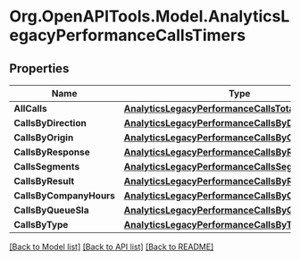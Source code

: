 
# Org.OpenAPITools.Model.AnalyticsLegacyPerformanceCallsTimers

## Properties

Name | Type | Description | Notes
------------ | ------------- | ------------- | -------------
**AllCalls** | [**AnalyticsLegacyPerformanceCallsTotal**](AnalyticsLegacyPerformanceCallsTotal.md) |  | [optional] 
**CallsByDirection** | [**AnalyticsLegacyPerformanceCallsByDirection**](AnalyticsLegacyPerformanceCallsByDirection.md) |  | [optional] 
**CallsByOrigin** | [**AnalyticsLegacyPerformanceCallsByOrigin**](AnalyticsLegacyPerformanceCallsByOrigin.md) |  | [optional] 
**CallsByResponse** | [**AnalyticsLegacyPerformanceCallsByResponse**](AnalyticsLegacyPerformanceCallsByResponse.md) |  | [optional] 
**CallsSegments** | [**AnalyticsLegacyPerformanceCallsSegments**](AnalyticsLegacyPerformanceCallsSegments.md) |  | [optional] 
**CallsByResult** | [**AnalyticsLegacyPerformanceCallsByResult**](AnalyticsLegacyPerformanceCallsByResult.md) |  | [optional] 
**CallsByCompanyHours** | [**AnalyticsLegacyPerformanceCallsByCompanyHours**](AnalyticsLegacyPerformanceCallsByCompanyHours.md) |  | [optional] 
**CallsByQueueSla** | [**AnalyticsLegacyPerformanceCallsByQueueSla**](AnalyticsLegacyPerformanceCallsByQueueSla.md) |  | [optional] 
**CallsByType** | [**AnalyticsLegacyPerformanceCallsByType**](AnalyticsLegacyPerformanceCallsByType.md) |  | [optional] 

[[Back to Model list]](../README.md#documentation-for-models)
[[Back to API list]](../README.md#documentation-for-api-endpoints)
[[Back to README]](../README.md)

